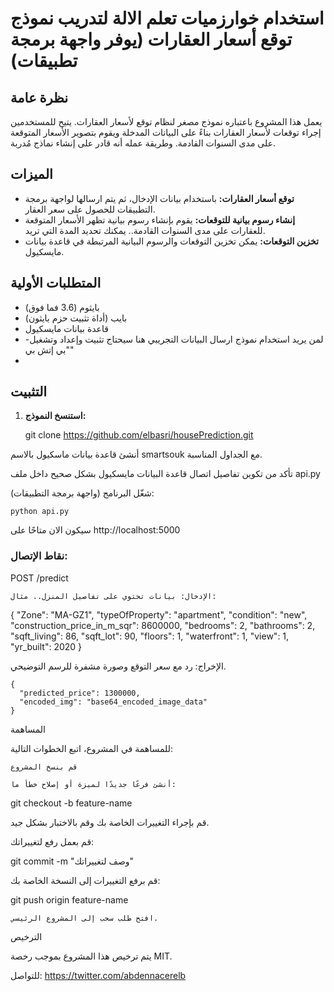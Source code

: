 # استخدام خوارزميات تعلم الالة لتدريب نموذج توقع أسعار العقارات (يوفر واجهة برمجة تطبيقات)

## نظرة عامة

يعمل هذا المشروع باعتباره نموذج مصغر لنظام توقع لأسعار العقارات. يتيح للمستخدمين إجراء توقعات لأسعار العقارات بناءً على البيانات المدخلة ويقوم بتصوير الأسعار المتوقعة على مدى السنوات القادمة.
وطريقة عمله أنه قادر على إنشاء نماذج مُدربة.

## الميزات

- **توقع أسعار العقارات:** باستخدام بيانات الإدخال، ثم يتم ارسالها لواجهة برمجة التطبيقات للحصول على سعر العقار.
- **إنشاء رسوم بيانية للتوقعات:** يقوم بإنشاء رسوم بيانية تظهر الأسعار المتوقعة للعقارات على مدى السنوات القادمة.. يمكنك تحديد المدة التي تريد.
- **تخزين التوقعات:** يمكن تخزين التوقعات والرسوم البيانية المرتبطة في قاعدة بيانات مايسكيول.

## المتطلبات الأولية

- بايثوم (3.6 فما فوق)
- بايب (أداة تثبيت حزم بايثون)
- قاعدة بيانات مايسكيول
- -لمن يريد استخدام نموذج ارسال البيانات التجريبي هنا سيحتاج تثبيت وإعداد وتشغيل "بي إتش بي"
- 
## التثبيت

1. **استنسخ النموذج:**

   git clone https://github.com/elbasri/housePrediction.git

أنشئ قاعدة بيانات ماسكيول بالاسم smartsouk مع الجداول المناسبة.

تأكد من تكوين تفاصيل اتصال قاعدة البيانات مايسكيول بشكل صحيح داخل ملف api.py

شغّل البرنامج (واجهة برمجة التطبيقات):


    python api.py

سيكون الان متاحًا على
http://localhost:5000
### نقاط الإتصال:
POST /predict

    الإدخال: بيانات تحتوي على تفاصيل المنزل.. مثال:

{
  "Zone": "MA-GZ1",
  "typeOfProperty": "apartment",
  "condition": "new",
  "construction_price_in_m_sqr": 8600000,
  "bedrooms": 2,
  "bathrooms": 2,
  "sqft_living": 86,
  "sqft_lot": 90,
  "floors": 1,
  "waterfront": 1,
  "view": 1,
  "yr_built": 2020
}

الإخراج: رد مع سعر التوقع وصورة مشفرة للرسم التوضيحي.


    {
      "predicted_price": 1300000,
      "encoded_img": "base64_encoded_image_data"
    }

المساهمة

للمساهمة في المشروع، اتبع الخطوات التالية:

    قم بنسخ المشروع

    أنشئ فرعًا جديدًا لميزة أو إصلاح خطأ ما:


git checkout -b feature-name

قم بإجراء التغييرات الخاصة بك وقم بالاختبار بشكل جيد.

قم بعمل رفع لتغييراتك:


git commit -m "وصف لتغييراتك"

قم برفع التغييرات إلى النسخة الخاصة بك:


git push origin feature-name

    افتح طلب سحب إلى المشروع الرئيسي.

الترخيص

يتم ترخيص هذا المشروع بموجب رخصة MIT.

للتواصل:
https://twitter.com/abdennacerelb



